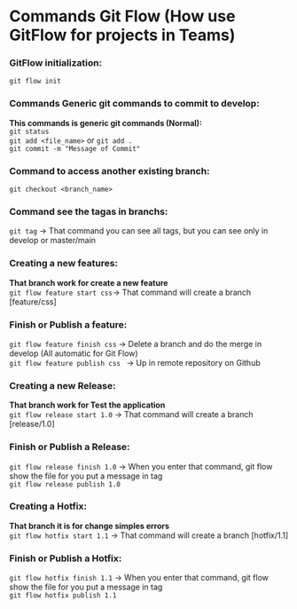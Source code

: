 # Commands Git Flow (How use GitFlow for projects in Teams)

### GitFlow initialization:
`git flow init`

### Commands Generic git commands to commit to develop:
**This commands is generic git commands (Normal):**
<br>
`git status`
<br>
`git add <file_name>` or `git add .`
<br>
`git commit -m "Message of Commit"`
<br>

### Command to access another existing branch:
`git checkout <branch_name>`

### Command see the tagas in branchs:
`git tag` -> That command you can see all tags, but you can see only in develop or master/main

### Creating a new features:
**That branch work for create a new feature**
<br>
`git flow feature start css`-> That command will create a branch [feature/css]

### Finish or Publish a feature:
`git flow feature finish css` -> Delete a branch and do the merge in develop (All automatic for Git Flow)
<br>
`git flow feature publish css ` -> Up in remote repository on Github
<br>
### Creating a new Release:
**That branch work for Test the application**
<br>
`git flow release start 1.0` -> That command will create a branch [release/1.0]

### Finish or Publish a Release:
`git flow release finish 1.0` -> When you enter that command, git flow show the file for you put a message in tag
<br>
`git flow release publish 1.0`

### Creating a Hotfix:
**That branch it is for change simples errors**
<br>
`git flow hotfix start 1.1` -> That command will create a branch [hotfix/1.1]

### Finish or Publish a Hotfix:
`git flow hotfix finish 1.1` -> When you enter that command, git flow show the file for you put a message in tag
<br>
`git flow hotfix publish 1.1`
